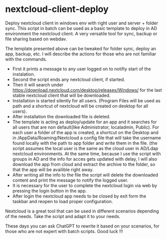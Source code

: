 # nextcloud-client-deploy
Deploy nextcloud client in windows env with right user and server + folder sync.
This script in batch can be used as a basic template to deploy in AD environment the nextcloud client. A very versatile tool for sync, backup or file sharing based on webdav.

The template presented above can be tweaked for folder sync, deploy an app, backup, etc.
I will describe the actions for those who are not familiar with the commands.

* First it prints a message to any user logged on to notifiy start of the instalation.
* Second the script ends any nextcloud client, if started.
* Then it will search under https://download.nextcloud.com/desktop/releases/Windows/ for the last stable nextcloud client that will be downloaded.
* Installation is started silently for all users. (Program Files will be used as path and a shortcut of nextcloud will be created on desktop for all users). 
* After installation the downloaded file is deleted.
* The template is acting as deploy/update for an app and it searches for all users that are non default(like Administrator, localadmin, Public). For each user a folder of the app is created, a shortcut on the Desktop and in /AppData/Roaming/Nextcloud a config file that will take the username found locally with the path to app folder and write them in the file. (the script assumes the local user is the same as the cloud user in AD/Ldap nextcloud environments. At the same time, because I use the script with groups in AD and the info for acces gets updated with delay, I will also download the app from cloud and extract the archive to the folder, so that the app will be availible right away.
* After writing all the info to the file the script will delete the downloaded content and print the message to notify the logged user.
* It is necessary for the user to complete the nextcloud login via web by pressing the login button in the app.
* After login the nextcloud app needs to be closed by exit form the taskbar and reopen to load proper configuration.

Nextcloud is a great tool that can be used in different scenarios depending of the needs.
Take the script and adapt it to your needs.

These days you can ask ChatGPT to rewrite it based on your scenarios, for those who are not expert with batch scripts.
Good luck !!!
